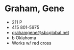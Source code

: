 # Graham, Gene

* 211 P
* 415 801-5975
* grahamgene@sbcglobal.net
* b Oklahoma
* Works w/ red cross
